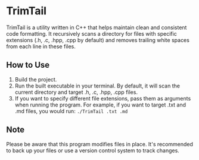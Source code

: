 # TrimTail

TrimTail is a utility written in C++ that helps maintain clean and consistent code formatting. It recursively scans a directory for files with specific extensions (.h, .c, .hpp, .cpp by default) and removes trailing white spaces from each line in these files.

## How to Use

1. Build the project.
2. Run the built executable in your terminal. By default, it will scan the current directory and target .h, .c, .hpp, .cpp files.
3. If you want to specify different file extensions, pass them as arguments when running the program. For example, if you want to target .txt and .md files, you would run: `./TrimTail .txt .md`

## Note

Please be aware that this program modifies files in place. It's recommended to back up your files or use a version control system to track changes.
